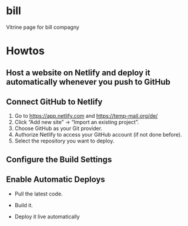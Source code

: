 # bill
Vitrine page for bill compagny

# Howtos

## Host a website on Netlify and deploy it automatically whenever you push to GitHub
##  Connect GitHub to Netlify
1. Go to https://app.netlify.com  and https://temp-mail.org/de/
1. Click “Add new site” → “Import an existing project”.
1. Choose GitHub as your Git provider.
1. Authorize Netlify to access your GitHub account (if not done before).
1. Select the repository you want to deploy.
## Configure the Build Settings


## Enable Automatic Deploys
- Pull the latest code.

- Build it.

- Deploy it live automatically